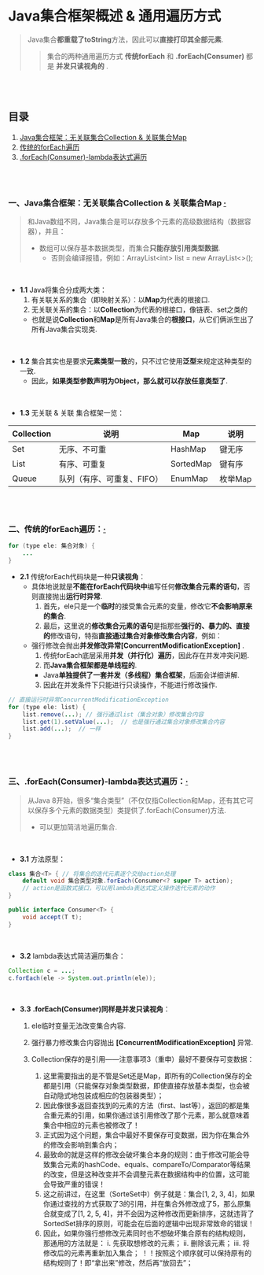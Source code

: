 # Java集合框架概述 & 通用遍历方式
> Java集合**都重载了toString**方法，因此可以**直接打印其全部元素**.
>
>> 集合的两种通用遍历方式 **传统forEach** 和 **.forEach(Consumer)** 都是 **并发只读视角的** .

<br><br>

## 目录

1. [Java集合框架：无关联集合Collection & 关联集合Map](#一java集合框架无关联集合collection--关联集合map--)
2. [传统的forEach遍历](#二传统的foreach遍历)
3. [.forEach(Consumer)-lambda表达式遍历](#三foreachconsumer-lambda表达式遍历)

<br><br>

### 一、Java集合框架：无关联集合Collection & 关联集合Map  [·](#目录)
> 和Java数组不同，Java集合是可以存放多个元素的高级数据结构（数据容器），并且：
>
>   - 数组可以保存基本数据类型，而集合**只能存放引用类型数据**.
>     - 否则会编译报错，例如：ArrayList\<int\> list = new ArrayList\<\>();

<br>

- **1.1** Java将集合分成两大类：
  1. 有关联关系的集合（即映射关系）：以**Map**为代表的根接口.
  2. 无关联关系的集合：以**Collection**为代表的根接口，像链表、set之类的
    - 也就是说**Collection**和**Map**是所有Java集合的**根接口**，从它们俩派生出了所有Java集合实现类.

<br>

- **1.2** 集合其实也是要求**元素类型一致**的，只不过它使用**泛型**来规定这种类型的一致.
  - 因此，**如果类型参数声明为Object，那么就可以存放任意类型了**.

<br>

- **1.3** 无关联 & 关联 集合框架一览：

| Collection | 说明 | Map | 说明 |
| --- | --- | --- | --- |
| Set | 无序、不可重 | HashMap | 键无序 |
| List | 有序、可重复 | SortedMap | 键有序 |
| Queue | 队列（有序、可重复、FIFO）| EnumMap | 枚举Map |

<br><br>

### 二、传统的forEach遍历：[·](#目录)

```Java
for (type ele: 集合对象) {
	...
}
```

- **2.1** 传统forEach代码块是一种**只读视角**：
  - 具体地说就是**不能在forEach代码块中**编写任何**修改集合元素的语句**，否则直接抛出**运行时异常**.
    1. 首先，ele只是一个**临时**的接受集合元素的变量，修改它**不会影响原来的集合**.
    2. 最后，这里说的**修改集合元素的语句**是指那些**强行的、暴力的、直接的**修改语句，特指**直接通过集合对象修改集合内容**，例如：
  - 强行修改会抛出**并发修改异常[ConcurrentModificationException]** .
    1. 传统forEach底层采用**并发（并行化）遍历**，因此存在并发冲突问题.
    2. 而**Java集合框架都是单线程的**.
      - Java**单独提供了一套并发（多线程）集合框架**，后面会详细讲解.
    3. 因此在并发条件下只能进行只读操作，不能进行修改操作.

```Java
// 直接运行时异常ConcurrentModificationException
for (type ele: list) {
	list.remove(...); // 强行通过list（集合对象）修改集合内容
    list.get(1).setValue(...);  // 也是强行通过集合对象修改集合内容
    list.add(...);  // 一样
}
```

<br><br>

### 三、.forEach(Consumer)-lambda表达式遍历：[·](#目录)
> 从Java 8开始，很多“集合类型”（不仅仅指Collection和Map，还有其它可以保存多个元素的数据类型）类提供了.forEach(Consumer)方法.
>
>   - 可以更加简洁地遍历集合.

<br>

- **3.1** 方法原型：

```Java
class 集合<T> { // 将集合的迭代元素逐个交给action处理
    default void 集合类型对象.forEach(Consumer<? super T> action);
    // action是函数式接口，可以用lambda表达式定义操作迭代元素的动作
}

public interface Consumer<T> {
    void accept(T t);
}
```

<br>

- **3.2** lambda表达式简洁遍历集合：

```Java
Collection c = ...;  
c.forEach(ele -> System.out.println(ele));
```

<br>

- **3.3** **.forEach(Consumer)同样是并发只读视角**：
  1. ele临时变量无法改变集合内容.
  2. 强行暴力修改集合内容抛出 **[ConcurrentModificationException]** 异常.

  7. Collection保存的是引用——注意事项3（重申）最好不要保存可变数据：
      1) 这里需要指出的是不管是Set还是Map，即所有的Collection保存的全都是引用（只能保存对象类型数据，即使直接存放基本类型，也会被自动隐式地包装成相应的包装器类型）；
      2) 因此像很多返回查找到的元素的方法（first、last等），返回的都是集合重元素的引用，如果你通过该引用修改了那个元素，那么就意味着集合中相应的元素也被修改了！
      3) 正式因为这个问题，集合中最好不要保存可变数据，因为你在集合外的修改会影响到集合内；
      4) 最致命的就是这样的修改会破坏集合本身的规则：由于修改可能会导致集合元素的hashCode、equals、compareTo/Comparator等结果的改变，但是这种改变并不会调整元素在数据结构中的位置，这可能会导致严重的错误！
      5) 这之前讲过，在这里（SorteSet中）例子就是：集合[1, 2, 3, 4]，如果你通过查找的方式获取了3的引用，并在集合外修改成了5，那么原集合就变成了[1, 2, 5, 4]，并不会因为这种修改而更新排序，这就违背了SortedSet排序的原则，可能会在后面的逻辑中出现非常致命的错误！
      6) 因此，如果你强行想修改元素同时也不想破坏集合原有的结构规则，那通用的方法就是：
          i. 先获取想修改的元素；
          ii. 删除该元素；
          iii. 将修改后的元素再重新加入集合；
  ！！按照这个顺序就可以保持原有的结构规则了！即“拿出来”修改，然后再“放回去”；
